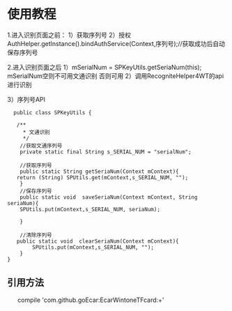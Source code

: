 

使用教程
===================================  

   1.进入识别页面之前：
       1）获取序列号
       2）授权
         AuthHelper.getInstance().bindAuthService(Context,序列号);//获取成功后自动保存序列号
         
   2.进入识别页面之后
       1）mSerialNum = SPKeyUtils.getSeriaNum(this); mSerialNum空则不可用文通识别 否则可用
       2）调用RecogniteHelper4WT的api进行识别
       
   3）序列号API
   
      public class SPKeyUtils {
    
       /**
         * 文通识别
         */
        //获取文通序列号
        private static final String s_SERIAL_NUM = "serialNum";
    
        //获取序列号
        public static String getSeriaNum(Context mContext){
       return (String) SPUtils.get(mContext,s_SERIAL_NUM, "");
        }
        //保存序列号
        public static void  saveSeriaNum(Context mContext, String seriaNum){
        SPUtils.put(mContext,s_SERIAL_NUM, seriaNum);

        }

        //清除序列号
       public static void  clearSeriaNum(Context mContext){
            SPUtils.put(mContext,s_SERIAL_NUM, "");
        }
    }


引用方法
------------------------------------
       compile 'com.github.goEcar:EcarWintoneTFcard:+'
       

       
       
